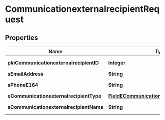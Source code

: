 

# CommunicationexternalrecipientRequest

## Properties

Name | Type | Description | Notes
------------ | ------------- | ------------- | -------------
**pkiCommunicationexternalrecipientID** | **Integer** | The unique ID of the Communicationexternalrecipient |  [optional]
**sEmailAddress** | **String** | The email address. |  [optional]
**sPhoneE164** | **String** | A phone number in E.164 Format |  [optional]
**eCommunicationexternalrecipientType** | [**FieldECommunicationexternalrecipientType**](FieldECommunicationexternalrecipientType.md) |  |  [optional]
**sCommunicationexternalrecipientName** | **String** | The name of the Communicationexternalrecipient |  [optional]




